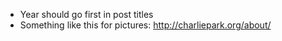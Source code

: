 * Year should go first in post titles
* Something like this for pictures: http://charliepark.org/about/
